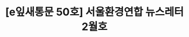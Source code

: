 ---
href: 'http://ecoseoul.or.kr/archives/20543'
title: '[e잎새통문 50호] 서울환경연합 뉴스레터 2월호'
img: '/_assets/50.jpg'
---